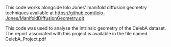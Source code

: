 This code works alongside Iolo Jones' manifold diffusion geometry techniques available at https://github.com/Iolo-Jones/ManifoldDiffusionGeometry.git 

This code was used to analyse the intrinsic geometry of the CelebA dataset. The report associated with this project is available in the file named CelebA_Project.pdf
